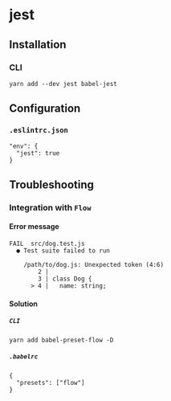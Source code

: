 # jest

## Installation
### CLI
```
yarn add --dev jest babel-jest
```

## Configuration
### `.eslintrc.json`
```
"env": {
  "jest": true
}
```
## Troubleshooting
### Integration with `Flow`
#### Error message
```
FAIL  src/dog.test.js
  ● Test suite failed to run

    /path/to/dog.js: Unexpected token (4:6)
        2 |
        3 | class Dog {
      > 4 |   name: string;
```
#### Solution
##### `CLI`
```
yarn add babel-preset-flow -D
```
##### `.babelrc`
```
{
  "presets": ["flow"]
}
```
